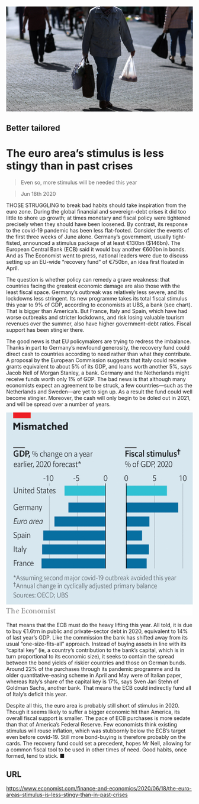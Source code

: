 ![](./images/20200620_FNP505.jpg)

## Better tailored

# The euro area’s stimulus is less stingy than in past crises

> Even so, more stimulus will be needed this year

> Jun 18th 2020

THOSE STRUGGLING to break bad habits should take inspiration from the euro zone. During the global financial and sovereign-debt crises it did too little to shore up growth; at times monetary and fiscal policy were tightened precisely when they should have been loosened. By contrast, its response to the covid-19 pandemic has been less flat-footed. Consider the events of the first three weeks of June alone. Germany’s government, usually tight-fisted, announced a stimulus package of at least €130bn ($146bn). The European Central Bank (ECB) said it would buy another €600bn in bonds. And as The Economist went to press, national leaders were due to discuss setting up an EU-wide “recovery fund” of €750bn, an idea first floated in April.

The question is whether policy can remedy a grave weakness: that countries facing the greatest economic damage are also those with the least fiscal space. Germany’s outbreak was relatively less severe, and its lockdowns less stringent. Its new programme takes its total fiscal stimulus this year to 9% of GDP, according to economists at UBS, a bank (see chart). That is bigger than America’s. But France, Italy and Spain, which have had worse outbreaks and stricter lockdowns, and risk losing valuable tourism revenues over the summer, also have higher government-debt ratios. Fiscal support has been stingier there.

The good news is that EU policymakers are trying to redress the imbalance. Thanks in part to Germany’s newfound generosity, the recovery fund could direct cash to countries according to need rather than what they contribute. A proposal by the European Commission suggests that Italy could receive grants equivalent to about 5% of its GDP, and loans worth another 5%, says Jacob Nell of Morgan Stanley, a bank. Germany and the Netherlands might receive funds worth only 1% of GDP. The bad news is that although many economists expect an agreement to be struck, a few countries—such as the Netherlands and Sweden—are yet to sign up. As a result the fund could well become stingier. Moreover, the cash will only begin to be doled out in 2021, and will be spread over a number of years.

![](./images/20200620_FNC129.png)

That means that the ECB must do the heavy lifting this year. All told, it is due to buy €1.6trn in public and private-sector debt in 2020, equivalent to 14% of last year’s GDP. Like the commission the bank has shifted away from its usual “one-size-fits-all” approach. Instead of buying assets in line with its “capital key” (ie, a country’s contribution to the bank’s capital, which is in turn proportional to its economic size), it seeks to contain the spread between the bond yields of riskier countries and those on German bunds. Around 22% of the purchases through its pandemic programme and its older quantitative-easing scheme in April and May were of Italian paper, whereas Italy’s share of the capital key is 17%, says Sven Jari Stehn of Goldman Sachs, another bank. That means the ECB could indirectly fund all of Italy’s deficit this year.

Despite all this, the euro area is probably still short of stimulus in 2020. Though it seems likely to suffer a bigger economic hit than America, its overall fiscal support is smaller. The pace of ECB purchases is more sedate than that of America’s Federal Reserve. Few economists think existing stimulus will rouse inflation, which was stubbornly below the ECB’s target even before covid-19. Still more bond-buying is therefore probably on the cards. The recovery fund could set a precedent, hopes Mr Nell, allowing for a common fiscal tool to be used in other times of need. Good habits, once formed, tend to stick. ■

## URL

https://www.economist.com/finance-and-economics/2020/06/18/the-euro-areas-stimulus-is-less-stingy-than-in-past-crises
